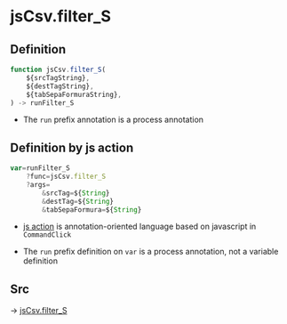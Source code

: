 # jsCsv.filter_S

## Definition

```js.js
function jsCsv.filter_S(
	${srcTagString},
	${destTagString},
	${tabSepaFormuraString},
) -> runFilter_S
```

- The `run` prefix annotation is a process annotation
## Definition by js action

```js.js
var=runFilter_S
	?func=jsCsv.filter_S
	?args=
		&srcTag=${String}
		&destTag=${String}
		&tabSepaFormura=${String}
```

- [js action](#) is annotation-oriented language based on javascript in `CommandClick`

- The `run` prefix definition on `var` is a process annotation, not a variable definition

## Src

-> [jsCsv.filter_S](https://github.com/puutaro/CommandClick/blob/master/app/src/main/java/com/puutaro/commandclick/fragment_lib/terminal_fragment/js_interface/JsCsv.kt#L454)


